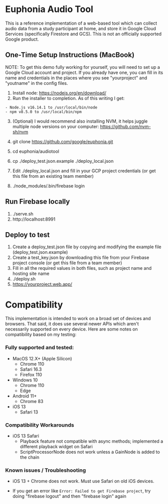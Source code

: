 # Euphonia Audio Tool

This is a reference implementation of a web-based tool which can collect audio data from a study participant at home, and store it in Google Cloud Services (specifically Firestore and GCS). This is not an officially supported Google product.

## One-Time Setup Instructions (MacBook)

NOTE: To get this demo fully working for yourself, you will need to set up a Google Cloud account and project. If you already have one, you can fill in its name and credentials in the places where you see "yourproject" and "youtname" in the config files.

1. Install node: https://nodejs.org/en/download/
2. Run the installer to completion. As of this writing I get:
```
- Node.js v16.14.1 to /usr/local/bin/node
- npm v8.5.0 to /usr/local/bin/npm
```
3. (Optional) I would recommend also installing NVM, it helps juggle multiple node versions on your computer: https://github.com/nvm-sh/nvm

4. git clone https://github.com/google/euphonia.git

5. cd euphonia/audiotool

6. cp ./deploy_test.json.example ./deploy_local.json 

7. Edit ./deploy_local.json and fill in your GCP project credentials (or get this file from an existing team member)

8. ./node_modules/.bin/firebase login


## Run Firebase locally

1. ./serve.sh
2. http://localhost:8991


## Deploy to test

1. Create a deploy_test.json file by copying and modifying the example file (deploy_test.json.example)
2. Create a test_key.json by downloading this file from your Firebase project console (or get this file from a team member)
3. Fill in all the required values in both files, such as project name and hosting site name
4. ./deploy.sh
5. https://yourproject.web.app/


# Compatibility

This implementation is intended to work on a broad set of devices and browsers. That said,
it does use several newer APIs which aren't necessarily supported on every device. Here are some
notes on compatibility based on my testing:

### Fully supported and tested:

- MacOS 12.X+ (Apple Silicon)
  - Chrome 110
  - Safari 16.3
  - Firefox 110
- Windows 10
  - Chrome 110
  - Edge
- Android 11+
  - Chrome 83
- iOS 13
  - Safari 13

### Compatibility Workarounds

- iOS 13 Safari
  - Playback feature not compatible with async methods; implemented a different playback widget on Safari
  - ScriptProcessorNode does not work unless a GainNode is added to the chain

### Known issues / Troubleshooting

- iOS 13 + Chrome does not work. Must use Safari on old iOS devices.

- If you get an error like `Error: Failed to get Firebase project`,
  try doing "firebase logout" and then "firebase login" again
  